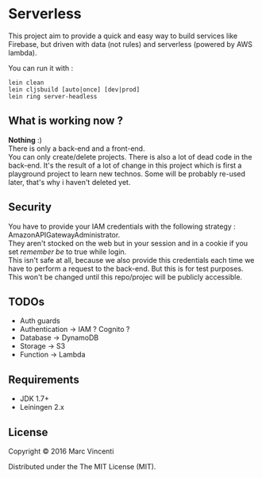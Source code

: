 # Serverless
This project aim to provide a quick and easy way to build services like Firebase, but driven with data (not rules) and serverless (powered by AWS lambda).

You can run it with :
```
lein clean
lein cljsbuild [auto|once] [dev|prod]
lein ring server-headless
```

## What is working now ?
**Nothing** :)  
There is only a back-end and a front-end.   
You can only create/delete projects.
There is also a lot of dead code in the back-end. It's the result of a lot of change in this project which is first a playground project to learn new technos. Some will be probably re-used later, that's why i haven't deleted yet.

## Security
You have to provide your IAM credentials with the following strategy : AmazonAPIGatewayAdministrator.  
They aren't stocked on the web but in your session and in a cookie if you set _remember be_ to true while login.  
This isn't safe at all, because we also provide this credentials each time we have to perform a request to the back-end. But this is for test purposes. This won't be changed until this repo/projec will be publicly accessible.


## TODOs
+ Auth guards
+ Authentication -> IAM ? Cognito ?
+ Database -> DynamoDB
+ Storage -> S3
+ Function -> Lambda

## Requirements

* JDK 1.7+
* Leiningen 2.x

## License

Copyright © 2016 Marc Vincenti

Distributed under the The MIT License (MIT).
